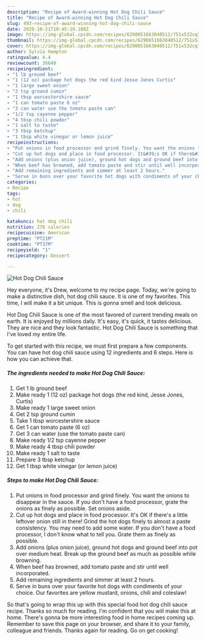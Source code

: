 ```yaml
---
description: "Recipe of Award-winning Hot Dog Chili Sauce"
title: "Recipe of Award-winning Hot Dog Chili Sauce"
slug: 493-recipe-of-award-winning-hot-dog-chili-sauce
date: 2020-10-21T10:45:19.108Z
image: https://img-global.cpcdn.com/recipes/6290651663040512/751x532cq70/hot-dog-chili-sauce-recipe-main-photo.jpg
thumbnail: https://img-global.cpcdn.com/recipes/6290651663040512/751x532cq70/hot-dog-chili-sauce-recipe-main-photo.jpg
cover: https://img-global.cpcdn.com/recipes/6290651663040512/751x532cq70/hot-dog-chili-sauce-recipe-main-photo.jpg
author: Sylvia Hampton
ratingvalue: 4.4
reviewcount: 36649
recipeingredient:
- "1 lb ground beef"
- "1 (12 oz) package hot dogs the red kind Jesse Jones Curtis"
- "1 large sweet onion"
- "2 tsp ground cumin"
- "1 tbsp worcestershire sauce"
- "1 can tomato paste 6 oz"
- "3 can water use the tomato paste can"
- "1/2 tsp cayenne pepper"
- "4 tbsp chili powder"
- "1 salt to taste"
- "3 tbsp ketchup"
- "1 tbsp white vinegar or lemon juice"
recipeinstructions:
- "Put onions in food processor and grind finely. You want the onions to disappear in the sauce. If you don&#39;t have a food processor, grate the onions as finely as possible. Set onions aside."
- "Cut up hot dogs and place in food processor. It&#39;s OK if there&#39;s a little leftover onion still in there! Grind the hot dogs finely to almost a paste consistency. You may need to add some water. If you don&#39;t have a food processor, I don&#39;t know what to tell you. Grate them as finely as possible."
- "Add onions (plus onion juice), ground hot dogs and ground beef into pot over medium heat. Break up the ground beef as much as possible while browning."
- "When beef has browned, add tomato paste and stir until well incorporated."
- "Add remaining ingredients and simmer at least 2 hours."
- "Serve in buns over your favorite hot dogs with condiments of your choice. Our favorites are yellow mustard, onions, chili and coleslaw!"
categories:
- Recipe
tags:
- hot
- dog
- chili

katakunci: hot dog chili 
nutrition: 276 calories
recipecuisine: American
preptime: "PT21M"
cooktime: "PT37M"
recipeyield: "1"
recipecategory: Dessert

---
```



![Hot Dog Chili Sauce](https://img-global.cpcdn.com/recipes/6290651663040512/751x532cq70/hot-dog-chili-sauce-recipe-main-photo.jpg)

Hey everyone, it's Drew, welcome to my recipe page. Today, we're going to make a distinctive dish, hot dog chili sauce. It is one of my favorites. This time, I will make it a bit unique. This is gonna smell and look delicious.



Hot Dog Chili Sauce is one of the most favored of current trending meals on earth. It is enjoyed by millions daily. It's easy, it's quick, it tastes delicious. They are nice and they look fantastic. Hot Dog Chili Sauce is something that I've loved my entire life.


To get started with this recipe, we must first prepare a few components. You can have hot dog chili sauce using 12 ingredients and 6 steps. Here is how you can achieve that.

<!--inarticleads1-->

##### The ingredients needed to make Hot Dog Chili Sauce:

1. Get 1 lb ground beef
1. Make ready 1 (12 oz) package hot dogs (the red kind, Jesse Jones, Curtis)
1. Make ready 1 large sweet onion
1. Get 2 tsp ground cumin
1. Take 1 tbsp worcestershire sauce
1. Get 1 can tomato paste (6 oz)
1. Get 3 can water (use the tomato paste can)
1. Make ready 1/2 tsp cayenne pepper
1. Make ready 4 tbsp chili powder
1. Make ready 1 salt to taste
1. Prepare 3 tbsp ketchup
1. Get 1 tbsp white vinegar (or lemon juice)




<!--inarticleads2-->

##### Steps to make Hot Dog Chili Sauce:

1. Put onions in food processor and grind finely. You want the onions to disappear in the sauce. If you don&#39;t have a food processor, grate the onions as finely as possible. Set onions aside.
1. Cut up hot dogs and place in food processor. It&#39;s OK if there&#39;s a little leftover onion still in there! Grind the hot dogs finely to almost a paste consistency. You may need to add some water. If you don&#39;t have a food processor, I don&#39;t know what to tell you. Grate them as finely as possible.
1. Add onions (plus onion juice), ground hot dogs and ground beef into pot over medium heat. Break up the ground beef as much as possible while browning.
1. When beef has browned, add tomato paste and stir until well incorporated.
1. Add remaining ingredients and simmer at least 2 hours.
1. Serve in buns over your favorite hot dogs with condiments of your choice. Our favorites are yellow mustard, onions, chili and coleslaw!




So that's going to wrap this up with this special food hot dog chili sauce recipe. Thanks so much for reading. I'm confident that you will make this at home. There's gonna be more interesting food in home recipes coming up. Remember to save this page on your browser, and share it to your family, colleague and friends. Thanks again for reading. Go on get cooking!
